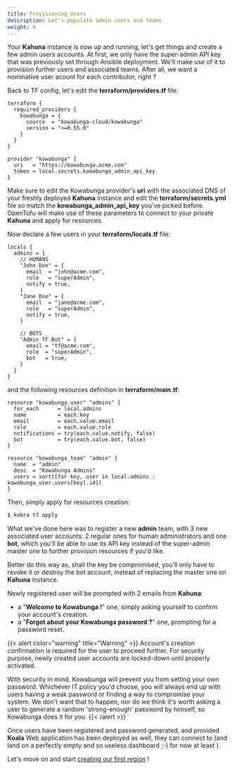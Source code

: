 ```yaml
---
title: Provisioning Users
description: Let's populate admin users and teams
weight: 4
---
```


Your **Kahuna** instance is now up and running, let's get things and create a few admin users accounts. At first, we only have the super-admin API key that was previously set through Ansible deployment. We'll make use of it to provision further users and associated teams. After all, we want a nominative user acount for each contributor, right ?

Back to TF config, let's edit the **terraform/providers.tf** file:

```hcl
terraform {
  required_providers {
    kowabunga = {
      source  = "kowabunga-cloud/kowabunga"
      version = ">=0.55.0"
    }
  }
}

provider "kowabunga" {
  uri   = "https://kowabunga.acme.com"
  token = local.secrets.kowabunga_admin_api_key
}
```

Make sure to edit the Kowabunga provider's **uri** with the associated DNS of your freshly deployed **Kahuna** instance and edit the **terraform/secrets.yml** file so match the **kowabunga_admin_api_key** you've picked before. OpenTofu will make use of these parameters to connect to your private **Kahuna** and apply for resources.

Now declare a few users in your **terraform/locals.tf** file:

```hcl
locals {
  admins = {
    // HUMANS
    "John Doe" = {
      email  = "john@acme.com",
      role   = "superAdmin",
      notify = true,
    }
    "Jane Doe" = {
      email  = "jane@acme.com",
      role   = "superAdmin",
      notify = true,
    }

    // BOTS
    "Admin TF Bot" = {
      email = "tf@acme.com",
      role  = "superAdmin",
      bot   = true,
    }
  }
}
```

and the following resources definition in **terraform/main.tf**:

```hcl
resource "kowabunga_user" "admins" {
  for_each      = local.admins
  name          = each.key
  email         = each.value.email
  role          = each.value.role
  notifications = try(each.value.notify, false)
  bot           = try(each.value.bot, false)
}

resource "kowabunga_team" "admin" {
  name  = "admin"
  desc  = "Kowabunga Admins"
  users = sort([for key, user in local.admins : kowabunga_user.users[key].id])
}
```

Then, simply apply for resources creation:

```sh
$ kobra tf apply
```

What we've done here was to register a new **admin** team, with 3 new associated user accounts: 2 regular ones for human administrators and one **bot**, which you'll be able to use its API key instead of the super-admin master one to further provision resources if you'd like.

Better do this way as, shall the key be compromised, you'll only have to revoke it or destroy the bot account, instead of replacing the master one on **Kahuna** instance.

Newly registered user will be prompted with 2 emails from **Kahuna**:

- a "**Welcome to Kowabunga !**" one, simply asking yourself to confirm your account's creation.
- a "**Forgot about your Kowabunga password ?**" one, prompting for a password reset.

{{< alert color="warning" title="Warning" >}}
Account's creation confirmation is required for the user to proceed further. For security purpose, newly created user accounts are locked-down until properly activated.

With security in mind, Kowabunga will prevent you from setting your own password. Whichever IT policy you'd choose, you will always end up with users having a weak password or finding a way to compromise your system. We don't want that to happen, nor do we think it's worth asking a user to generate a random 'strong-enough' password by himself, so Kowabunga does it for you.
{{< /alert >}}

Once users have been registered and password generated, and provided **Koala** Web application has been deployed as well, they can connect to (and land on a perfectly empty and so useless dashboard ;-) for now at least ).

Let's move on and start [creating our first region](/docs/getting-started/create-region/) !

